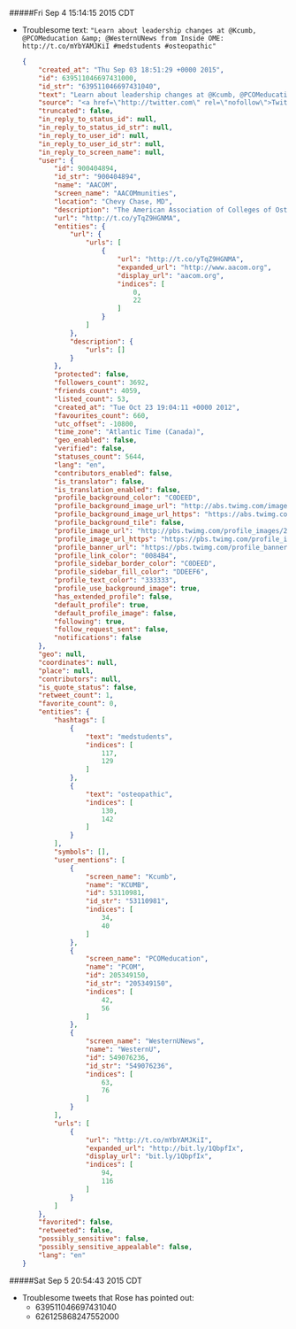 #####Fri Sep  4 15:14:15 2015 CDT
* Troublesome text:
    ```"Learn about leadership changes at @Kcumb, @PCOMeducation &amp; @WesternUNews from Inside OME: http://t.co/mYbYAMJKiI #medstudents #osteopathic"```

    ```json
    { 
        "created_at": "Thu Sep 03 18:51:29 +0000 2015", 
        "id": 639511046697431000, 
        "id_str": "639511046697431040", 
        "text": "Learn about leadership changes at @Kcumb, @PCOMeducation &amp; @WesternUNews from Inside OME: http://t.co/mYbYAMJKiI #medstudents #osteopathic", 
        "source": "<a href=\"http://twitter.com\" rel=\"nofollow\">Twitter Web Client</a>", 
        "truncated": false, 
        "in_reply_to_status_id": null, 
        "in_reply_to_status_id_str": null, 
        "in_reply_to_user_id": null, 
        "in_reply_to_user_id_str": null, 
        "in_reply_to_screen_name": null, 
        "user": { 
            "id": 900404894, 
            "id_str": "900404894", 
            "name": "AACOM", 
            "screen_name": "AACOMmunities", 
            "location": "Chevy Chase, MD", 
            "description": "The American Association of Colleges of Osteopathic Medicine (AACOM) represents the administration, faculty and students of all US osteopathic medical colleges.", 
            "url": "http://t.co/yTqZ9HGNMA", 
            "entities": { 
                "url": { 
                    "urls": [ 
                        { 
                            "url": "http://t.co/yTqZ9HGNMA", 
                            "expanded_url": "http://www.aacom.org", 
                            "display_url": "aacom.org", 
                            "indices": [ 
                                0, 
                                22 
                            ] 
                        } 
                    ] 
                }, 
                "description": { 
                    "urls": [] 
                } 
            }, 
            "protected": false, 
            "followers_count": 3692, 
            "friends_count": 4059, 
            "listed_count": 53, 
            "created_at": "Tue Oct 23 19:04:11 +0000 2012", 
            "favourites_count": 660, 
            "utc_offset": -10800, 
            "time_zone": "Atlantic Time (Canada)", 
            "geo_enabled": false, 
            "verified": false, 
            "statuses_count": 5644, 
            "lang": "en", 
            "contributors_enabled": false, 
            "is_translator": false, 
            "is_translation_enabled": false, 
            "profile_background_color": "C0DEED", 
            "profile_background_image_url": "http://abs.twimg.com/images/themes/theme1/bg.png", 
            "profile_background_image_url_https": "https://abs.twimg.com/images/themes/theme1/bg.png", 
            "profile_background_tile": false, 
            "profile_image_url": "http://pbs.twimg.com/profile_images/2755673114/f2e0837db55c9eaad9fac4da972e962f_normal.gif", 
            "profile_image_url_https": "https://pbs.twimg.com/profile_images/2755673114/f2e0837db55c9eaad9fac4da972e962f_normal.gif", 
            "profile_banner_url": "https://pbs.twimg.com/profile_banners/900404894/1399490537", 
            "profile_link_color": "0084B4", 
            "profile_sidebar_border_color": "C0DEED", 
            "profile_sidebar_fill_color": "DDEEF6", 
            "profile_text_color": "333333", 
            "profile_use_background_image": true, 
            "has_extended_profile": false, 
            "default_profile": true, 
            "default_profile_image": false, 
            "following": true, 
            "follow_request_sent": false, 
            "notifications": false 
        }, 
        "geo": null, 
        "coordinates": null, 
        "place": null, 
        "contributors": null, 
        "is_quote_status": false, 
        "retweet_count": 1, 
        "favorite_count": 0, 
        "entities": { 
            "hashtags": [ 
                { 
                    "text": "medstudents", 
                    "indices": [ 
                        117, 
                        129 
                    ] 
                }, 
                { 
                    "text": "osteopathic", 
                    "indices": [ 
                        130, 
                        142 
                    ] 
                } 
            ], 
            "symbols": [], 
            "user_mentions": [ 
                { 
                    "screen_name": "Kcumb", 
                    "name": "KCUMB", 
                    "id": 53110981, 
                    "id_str": "53110981", 
                    "indices": [ 
                        34, 
                        40 
                    ] 
                }, 
                { 
                    "screen_name": "PCOMeducation", 
                    "name": "PCOM", 
                    "id": 205349150, 
                    "id_str": "205349150", 
                    "indices": [ 
                        42, 
                        56 
                    ] 
                }, 
                { 
                    "screen_name": "WesternUNews", 
                    "name": "WesternU", 
                    "id": 549076236, 
                    "id_str": "549076236", 
                    "indices": [ 
                        63, 
                        76 
                    ] 
                } 
            ], 
            "urls": [ 
                { 
                    "url": "http://t.co/mYbYAMJKiI", 
                    "expanded_url": "http://bit.ly/1QbpfIx", 
                    "display_url": "bit.ly/1QbpfIx", 
                    "indices": [ 
                        94, 
                        116 
                    ] 
                } 
            ] 
        }, 
        "favorited": false, 
        "retweeted": false, 
        "possibly_sensitive": false, 
        "possibly_sensitive_appealable": false, 
        "lang": "en" 
    }
    ```

#####Sat Sep  5 20:54:43 2015 CDT
* Troublesome tweets that Rose has pointed out:
    * 639511046697431040
    * 626125868247552000

